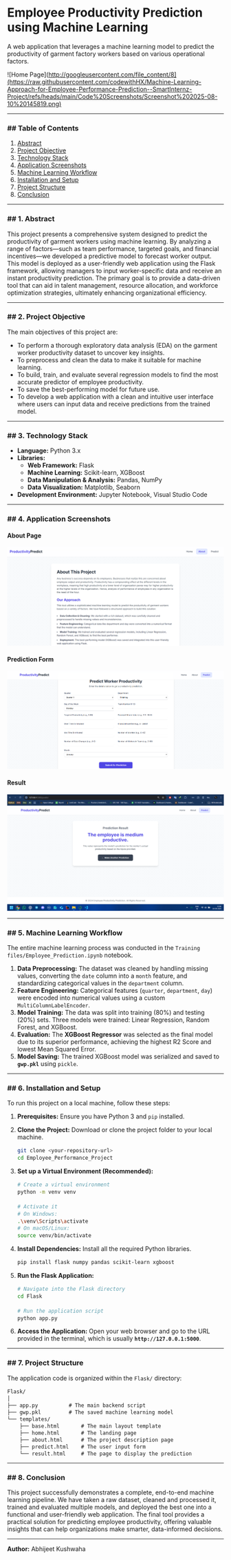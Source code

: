 # Employee Productivity Prediction using Machine Learning

A web application that leverages a machine learning model to predict the productivity of garment factory workers based on various operational factors.

![Home Page](http://googleusercontent.com/file_content/8](https://raw.githubusercontent.com/codewithHX/Machine-Learning-Approach-for-Employee-Performance-Prediction--SmartInternz-Project/refs/heads/main/Code%20Screenshots/Screenshot%202025-08-10%20145819.png)

---

### ## Table of Contents
1.  [Abstract](#1-abstract)
2.  [Project Objective](#2-project-objective)
3.  [Technology Stack](#3-technology-stack)
4.  [Application Screenshots](#4-application-screenshots)
5.  [Machine Learning Workflow](#5-machine-learning-workflow)
6.  [Installation and Setup](#6-installation-and-setup)
7.  [Project Structure](#7-project-structure)
8.  [Conclusion](#8-conclusion)

---

### ## 1. Abstract
This project presents a comprehensive system designed to predict the productivity of garment workers using machine learning. By analyzing a range of factors—such as team performance, targeted goals, and financial incentives—we developed a predictive model to forecast worker output. This model is deployed as a user-friendly web application using the Flask framework, allowing managers to input worker-specific data and receive an instant productivity prediction. The primary goal is to provide a data-driven tool that can aid in talent management, resource allocation, and workforce optimization strategies, ultimately enhancing organizational efficiency.

---

### ## 2. Project Objective
The main objectives of this project are:
* To perform a thorough exploratory data analysis (EDA) on the garment worker productivity dataset to uncover key insights.
* To preprocess and clean the data to make it suitable for machine learning.
* To build, train, and evaluate several regression models to find the most accurate predictor of employee productivity.
* To save the best-performing model for future use.
* To develop a web application with a clean and intuitive user interface where users can input data and receive predictions from the trained model.

---

### ## 3. Technology Stack
* **Language:** Python 3.x
* **Libraries:**
    * **Web Framework:** Flask
    * **Machine Learning:** Scikit-learn, XGBoost
    * **Data Manipulation & Analysis:** Pandas, NumPy
    * **Data Visualization:** Matplotlib, Seaborn
* **Development Environment:** Jupyter Notebook, Visual Studio Code

---

### ## 4. Application Screenshots

#### About Page
![About Page](https://raw.githubusercontent.com/codewithHX/Machine-Learning-Approach-for-Employee-Performance-Prediction--SmartInternz-Project/refs/heads/main/Code%20Screenshots/Screenshot%202025-08-10%20145842.png)

#### Prediction Form
![Prediction Form](https://raw.githubusercontent.com/codewithHX/Machine-Learning-Approach-for-Employee-Performance-Prediction--SmartInternz-Project/refs/heads/main/Code%20Screenshots/Screenshot%202025-08-10%20145909.png)

#### Result
![Result](https://raw.githubusercontent.com/codewithHX/Machine-Learning-Approach-for-Employee-Performance-Prediction--SmartInternz-Project/refs/heads/main/Code%20Screenshots/Screenshot%202025-08-10%20150634.png)

---

### ## 5. Machine Learning Workflow
The entire machine learning process was conducted in the `Training files/Employee_Prediction.ipynb` notebook.
1.  **Data Preprocessing:** The dataset was cleaned by handling missing values, converting the `date` column into a `month` feature, and standardizing categorical values in the `department` column.
2.  **Feature Engineering:** Categorical features (`quarter`, `department`, `day`) were encoded into numerical values using a custom `MultiColumnLabelEncoder`.
3.  **Model Training:** The data was split into training (80%) and testing (20%) sets. Three models were trained: Linear Regression, Random Forest, and XGBoost.
4.  **Evaluation:** The **XGBoost Regressor** was selected as the final model due to its superior performance, achieving the highest R2 Score and lowest Mean Squared Error.
5.  **Model Saving:** The trained XGBoost model was serialized and saved to **`gwp.pkl`** using `pickle`.

---

### ## 6. Installation and Setup
To run this project on a local machine, follow these steps:

1.  **Prerequisites:** Ensure you have Python 3 and `pip` installed.

2.  **Clone the Project:** Download or clone the project folder to your local machine.
    ```bash
    git clone <your-repository-url>
    cd Employee_Performance_Project
    ```

3.  **Set up a Virtual Environment (Recommended):**
    ```bash
    # Create a virtual environment
    python -m venv venv

    # Activate it
    # On Windows:
    .\venv\Scripts\activate
    # On macOS/Linux:
    source venv/bin/activate
    ```

4.  **Install Dependencies:** Install all the required Python libraries.
    ```bash
    pip install flask numpy pandas scikit-learn xgboost
    ```

5.  **Run the Flask Application:**
    ```bash
    # Navigate into the Flask directory
    cd Flask

    # Run the application script
    python app.py
    ```

6.  **Access the Application:** Open your web browser and go to the URL provided in the terminal, which is usually **`http://127.0.0.1:5000`**.

---

### ## 7. Project Structure
The application code is organized within the `Flask/` directory:
```
Flask/
│
├── app.py          # The main backend script
├── gwp.pkl         # The saved machine learning model
└── templates/
    ├── base.html       # The main layout template
    ├── home.html       # The landing page
    ├── about.html      # The project description page
    ├── predict.html    # The user input form
    └── result.html     # The page to display the prediction
```

---

### ## 8. Conclusion
This project successfully demonstrates a complete, end-to-end machine learning pipeline. We have taken a raw dataset, cleaned and processed it, trained and evaluated multiple models, and deployed the best one into a functional and user-friendly web application. The final tool provides a practical solution for predicting employee productivity, offering valuable insights that can help organizations make smarter, data-informed decisions.

---
**Author:** Abhijeet Kushwaha
